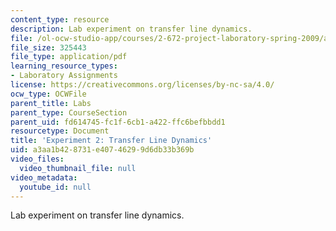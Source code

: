 ```yaml
---
content_type: resource
description: Lab experiment on transfer line dynamics.
file: /ol-ocw-studio-app/courses/2-672-project-laboratory-spring-2009/a3aa1b428731e40746299d6db33b369b_trans_line.pdf
file_size: 325443
file_type: application/pdf
learning_resource_types:
- Laboratory Assignments
license: https://creativecommons.org/licenses/by-nc-sa/4.0/
ocw_type: OCWFile
parent_title: Labs
parent_type: CourseSection
parent_uid: fd614745-fc1f-6cb1-a422-ffc6befbbdd1
resourcetype: Document
title: 'Experiment 2: Transfer Line Dynamics'
uid: a3aa1b42-8731-e407-4629-9d6db33b369b
video_files:
  video_thumbnail_file: null
video_metadata:
  youtube_id: null
---
```

Lab experiment on transfer line dynamics.